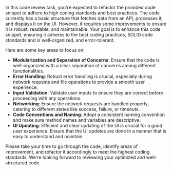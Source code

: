 In this code review task, you're expected to refactor the provided code snippet to adhere to high coding standards and best practices. The code currently has a basic structure that fetches data from an API, processes it, and displays it on the UI. However, it requires some improvements to ensure it is robust, readable, and maintainable. Your goal is to enhance this code snippet, ensuring it adheres to the best coding practices, SOLID code standards and is well-organized, and error-tolerant.

Here are some key areas to focus on:

- **Modularization and Separation of Concerns**: Ensure that the code is well-organized with a clear separation of concerns among different functionalities.
- **Error Handling**: Robust error handling is crucial, especially during network requests and file operations to provide a smooth user experience.
- **Input Validation**: Validate user inputs to ensure they are correct before proceeding with any operations.
- **Networking**: Ensure the network requests are handled properly, catering to different states like success, failure, or timeouts.
- **Code Conventions and Naming**: Adopt a consistent naming convention and make sure method names and variables are descriptive.
- **UI Updating**: Efficient and clear updating of the UI is crucial for a good user experience. Ensure that the UI updates are done in a manner that is easy to understand and maintain.

Please take your time to go through the code, identify areas of improvement, and refactor it accordingly to meet the highest coding standards. We're looking forward to reviewing your optimized and well-structured code.
